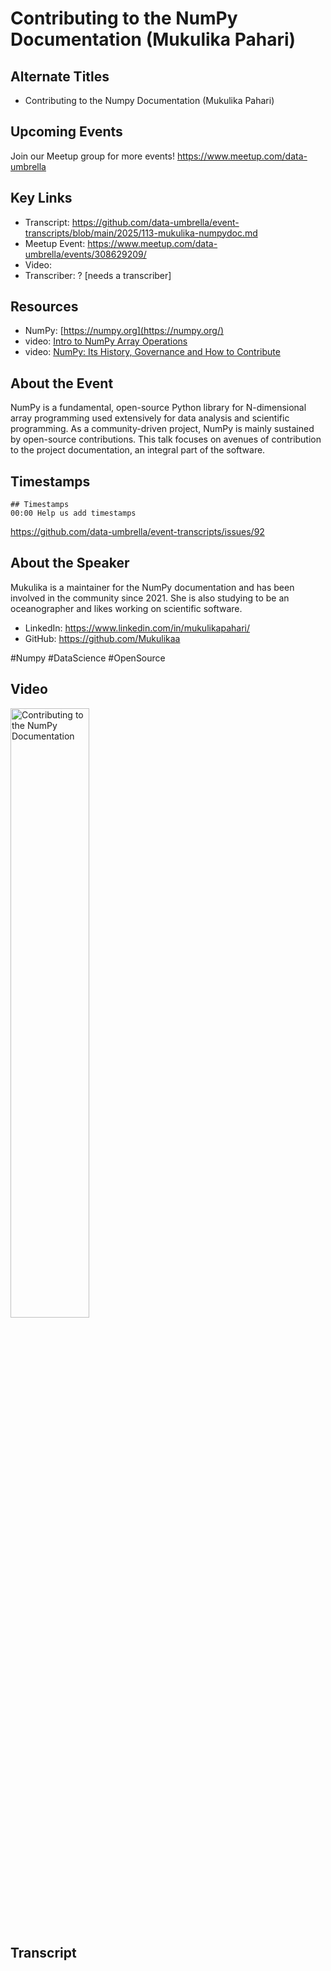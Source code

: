 # Contributing to the NumPy Documentation (Mukulika Pahari)

## Alternate Titles
- Contributing to the Numpy Documentation (Mukulika Pahari)

## Upcoming Events
Join our Meetup group for more events!
https://www.meetup.com/data-umbrella

## Key Links
- Transcript: https://github.com/data-umbrella/event-transcripts/blob/main/2025/113-mukulika-numpydoc.md
- Meetup Event: https://www.meetup.com/data-umbrella/events/308629209/
- Video: 
- Transcriber: ? [needs a transcriber]


## Resources
- NumPy: [https://numpy.org](https://numpy.org/)
- video: [Intro to NumPy Array Operations](https://www.youtube.com/watch?v=oud3Jd1FJ7c)
- video: [NumPy: Its History, Governance and How to Contribute](https://www.youtube.com/watch?v=lHJqOE5j6xE&feature=youtu.be)

## About the Event
NumPy is a fundamental, open-source Python library for N-dimensional array programming used extensively for data analysis and scientific programming. As a community-driven project, NumPy is mainly sustained by open-source contributions. This talk focuses on avenues of contribution to the project documentation, an integral part of the software.


## Timestamps
```
## Timestamps
00:00 Help us add timestamps
```
https://github.com/data-umbrella/event-transcripts/issues/92

## About the Speaker
Mukulika is a maintainer for the NumPy documentation and has been involved in the community since 2021. She is also studying to be an oceanographer and likes working on scientific software.

- LinkedIn: https://www.linkedin.com/in/mukulikapahari/
- GitHub: https://github.com/Mukulikaa

#Numpy #DataScience #OpenSource

## Video 
<a href="http://www.youtube.com/watch?feature=player_embedded&v=DM7f4nz6uAs" target="_blank"><img src="http://img.youtube.com/vi/DM7f4nz6uAs/0.jpg" alt="Contributing to the NumPy Documentation" width="50%" /></a>

## Transcript
